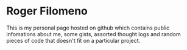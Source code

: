 Roger Filomeno
==============

This is my personal page hosted on github which contains public infomations about me, some gists, assorted thought logs and random pieces of code that doesn't fit on a particular project.
